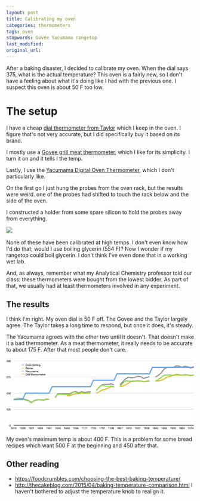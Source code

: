 ```yaml
---
layout: post
title: Calibrating my oven
categories: thermometers
tags: oven
stopwords: Govee Yacumama rangetop
last_modified:
original_url:
---
```


After a baking disaster, I decided to calibrate my oven. When the dial says 375, what is the actual temperature? This oven is a fairly new, so I don't have a feeling about what it's doing like I had with the previous one. I suspect this oven is about 50 F too low.

# The setup

I have a cheap [dial thermometer from Taylor](https://amzn.to/3R01Uyy) which I keep in the oven. I figure that's not very accurate, but I did specifically buy it based on its brand.

I mostly use a [Govee grill meat thermometer](https://amzn.to/3wlRKjK), which I like for its simplicity. I turn it on and it tells I the temp.

Lastly, I use the [Yacumama Digital Oven Thermometer](https://amzn.to/3ADa6PQ), which I don't particularly like.

On the first go I just hung the probes from the oven rack, but the results were weird. one of the probes had shifted to touch the rack below and the side of the oven.

I constructed a holder from some spare silicon to hold the probes away from everything.

![](/images/oven/probes.jpeg)

None of these have been calibrated at high temps. I don't even know how I'd do that; would I use boiling glycerin (554 F)? Now I wonder if my rangetop could boil glycerin. I don't think I've even done that in a working wet lab.

And, as always, remember what my Analytical Chemistry professor told our class: these thermometers were bought from the lowest bidder. As part of that, we usually had at least thermometers involved in any experiment.

## The results

I think I'm right. My oven dial is 50 F off. The Govee and the Taylor largely agree. The Taylor takes a long time to respond, but once it does, it's steady.

The Yacumama agrees with the other two until it doesn't. That doesn't make it a bad thermometer. As a meat thermometer, it really needs to be accurate to about 175 F. After that most people don't care.

![](/images/oven/temp-chart.png)

My oven's maximum temp is about 400 F. This is a problem for some bread recipes which want 500 F at the beginning and 450 after that.

## Other reading

* https://foodcrumbles.com/choosing-the-best-baking-temperature/
* http://thecakeblog.com/2015/04/baking-temperature-comparison.html
I haven't bothered to adjust the temperature knob to realign it.
